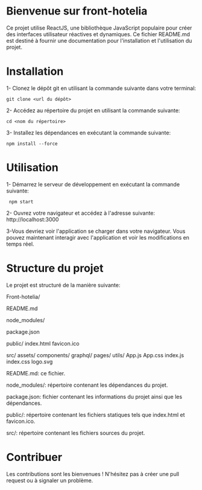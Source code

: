 # Bienvenue sur front-hotelia

Ce projet utilise ReactJS, une bibliothèque JavaScript populaire pour créer des interfaces utilisateur réactives et dynamiques. Ce fichier README.md est destiné à fournir une documentation pour l'installation et l'utilisation du projet.

# Installation

1- Clonez le dépôt git en utilisant la commande suivante dans votre terminal:

    git clone <url du dépôt>
    
2- Accédez au répertoire du projet en utilisant la commande suivante:

    cd <nom du répertoire>

3- Installez les dépendances en exécutant la commande suivante:

    npm install --force
    
# Utilisation

1- Démarrez le serveur de développement en exécutant la commande suivante:

     npm start
     
2- Ouvrez votre navigateur et accédez à l'adresse suivante: http://localhost:3000

3-Vous devriez voir l'application se charger dans votre navigateur. Vous pouvez maintenant interagir avec l'application et voir les modifications en temps réel.

# Structure du projet

Le projet est structuré de la manière suivante:

Front-hotelia/

  README.md
  
  node_modules/
  
  package.json
  
  public/
    index.html
    favicon.ico
    
  src/
    assets/
    components/
    graphql/
    pages/
    utils/
    App.js
    App.css
    index.js
    index.css
    logo.svg

README.md: ce fichier.

node_modules/: répertoire contenant les dépendances du projet.

package.json: fichier contenant les informations du projet ainsi que les dépendances.

public/: répertoire contenant les fichiers statiques tels que index.html et favicon.ico.

src/: répertoire contenant les fichiers sources du projet.

# Contribuer

Les contributions sont les bienvenues ! N'hésitez pas à créer une pull request ou à signaler un problème.





